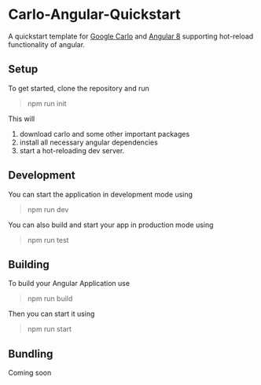 # Carlo-Angular-Quickstart
A quickstart template for [Google Carlo](https://github.com/GoogleChromeLabs/carlo) and [Angular 8](https://github.com/angular/angular)
supporting hot-reload functionality of angular.

## Setup
To get started, clone the repository and run

> npm run init

This will
1. download carlo and some other important packages
2. install all necessary angular dependencies
3. start a hot-reloading dev server.

## Development
You can start the application in development mode using

> npm run dev

You can also build and start your app in production mode using

> npm run test

## Building

To build your Angular Application use

> npm run build

Then you can start it using

> npm run start

## Bundling

Coming soon
